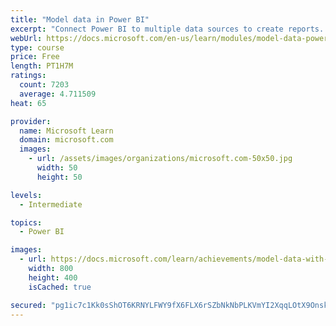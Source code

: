 ```yaml
---
title: "Model data in Power BI"
excerpt: "Connect Power BI to multiple data sources to create reports. Define the relationship between your data sources."
webUrl: https://docs.microsoft.com/en-us/learn/modules/model-data-power-bi/
type: course
price: Free
length: PT1H7M
ratings:
  count: 7203
  average: 4.711509
heat: 65

provider:
  name: Microsoft Learn
  domain: microsoft.com
  images:
    - url: /assets/images/organizations/microsoft.com-50x50.jpg
      width: 50
      height: 50

levels:
  - Intermediate

topics:
  - Power BI

images:
  - url: https://docs.microsoft.com/learn/achievements/model-data-with-power-bi-desktop-social.png
    width: 800
    height: 400
    isCached: true

secured: "pg1ic7c1Kk0sShOT6KRNYLFWY9fX6FLX6rSZbNkNbPLKVmYI2XqqLOtX9OnskYNr+SOzyuk9pdb+V1xDq0BksjLCaulitCeGxvqevGyZPZ9rzZCw58SwaBTDepc7aUa1nXCU4Y7ZGCBVsmK3tqIyoes1Q4l7XVBze9IieHMb64pwqoN7yxKCLqbFrBlP84bbuM3tYVp+cf9apiV6hVFQfWcSEjXbeMyjZAcWLsFPdmoCGeGBRwgMDC1u92iB7sKYzMKewaccgSuk6pkQqkedgNHtcrbAZUQySvl6YRJYz8+x2o+nRvRrModChyK56BZq4tzHxQV8GaRdRQpAlKKaPJJdEvh1GT8DEjSWG9ibj/pYcKQufTkvVGZdNd2ChrHja/ZMpNCGpuySMkDvU3DHSdUJ0Q6R1WgKyoaeDrl5TKM=;CFSzFEkQnsclnqu0ZaNJ7Q=="
---
```


